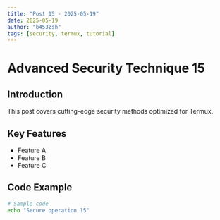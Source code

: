```yaml
---
title: "Post 15 - 2025-05-19"
date: 2025-05-19
author: "b453zsh"
tags: [security, termux, tutorial]
---
```


# Advanced Security Technique 15

## Introduction
This post covers cutting-edge security methods optimized for Termux.

## Key Features
- Feature A
- Feature B
- Feature C

## Code Example
```bash
# Sample code
echo "Secure operation 15"
```
